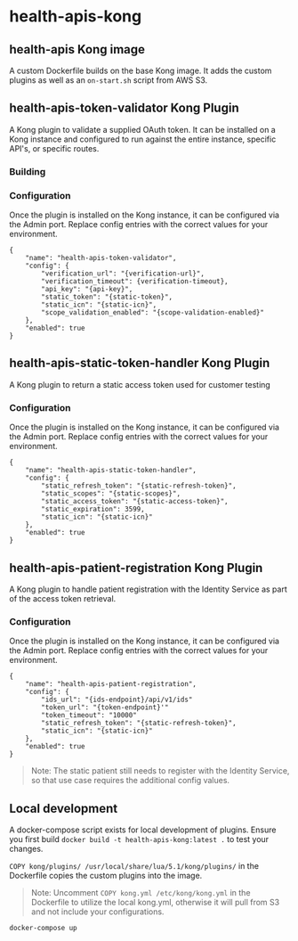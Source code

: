 # health-apis-kong

## health-apis Kong image

A custom Dockerfile builds on the base Kong image.  It adds the custom plugins as well as an `on-start.sh` script from AWS S3.

## health-apis-token-validator Kong Plugin

A Kong plugin to validate a supplied OAuth token.  It can be installed on a Kong instance and configured to run against the entire instance, specific API's, or specific routes.

### Building

### Configuration

Once the plugin is installed on the Kong instance, it can be configured via the Admin port.  Replace config entries with the correct values for your environment.

```
{
    "name": "health-apis-token-validator",
    "config": {
        "verification_url": "{verification-url}",
        "verification_timeout": {verification-timeout},
        "api_key": "{api-key}",
        "static_token": "{static-token}",
        "static_icn": "{static-icn}",
        "scope_validation_enabled": "{scope-validation-enabled}"
    },
    "enabled": true
}
```



## health-apis-static-token-handler Kong Plugin

A Kong plugin to return a static access token used for customer testing

### Configuration

Once the plugin is installed on the Kong instance, it can be configured via the Admin port.  Replace config entries with the correct values for your environment.

```
{
    "name": "health-apis-static-token-handler",
    "config": {
        "static_refresh_token": "{static-refresh-token}",
        "static_scopes": "{static-scopes}",
        "static_access_token": "{static-access-token}",
        "static_expiration": 3599,
        "static_icn": "{static-icn}"
    },
    "enabled": true
}
```

## health-apis-patient-registration Kong Plugin

A Kong plugin to handle patient registration with the Identity Service as part of the access token retrieval.


### Configuration

Once the plugin is installed on the Kong instance, it can be configured via the Admin port.  Replace config entries with the correct values for your environment.

```
{
    "name": "health-apis-patient-registration",
    "config": {
        "ids_url": "{ids-endpoint}/api/v1/ids"
        "token_url": "{token-endpoint}'"
        "token_timeout": "10000"
        "static_refresh_token": "{static-refresh-token}",
        "static_icn": "{static-icn}"
    },
    "enabled": true
}
```

> Note:  The static patient still needs to register with the Identity Service, so that use case requires the additional config values.

## Local development

A docker-compose script exists for local development of plugins.  Ensure you first build `docker build -t health-apis-kong:latest .` to test your changes.

`COPY kong/plugins/ /usr/local/share/lua/5.1/kong/plugins/` in the Dockerfile copies the custom plugins into the image.

> Note:  Uncomment `COPY kong.yml /etc/kong/kong.yml` in the Dockerfile to utilize the local kong.yml, otherwise it will pull from S3 and not include your configurations.

`docker-compose up`


